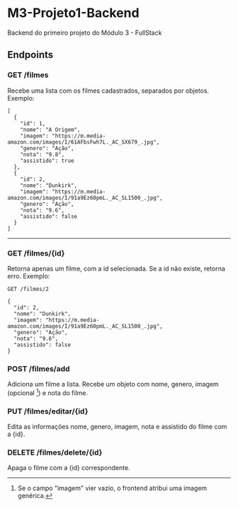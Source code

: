 # M3-Projeto1-Backend
Backend do primeiro projeto do Módulo 3 - FullStack

## Endpoints
### GET /filmes
Recebe uma lista com os filmes cadastrados, separados por objetos.
Exemplo:

``` 
[
  {
    "id": 1,
    "nome": "A Origem",
    "imagem": "https://m.media-amazon.com/images/I/61AFbsFwh7L._AC_SX679_.jpg",
    "genero": "Ação",
    "nota": "9.8",
    "assistido": true
  },
  {
    "id": 2,
    "nome": "Dunkirk",
    "imagem": "https://m.media-amazon.com/images/I/91a9Ez60pmL._AC_SL1500_.jpg",
    "genero": "Ação",
    "nota": "9.6",
    "assistido": false
  }
]
``` 
---
### GET /filmes/{id}
Retorna apenas um filme, com a id selecionada. Se a id não existe, retorna erro.
Exemplo:

```
GET /filmes/2

{
  "id": 2,
  "nome": "Dunkirk",
  "imagem": "https://m.media-amazon.com/images/I/91a9Ez60pmL._AC_SL1500_.jpg",
  "genero": "Ação",
  "nota": "9.6",
  "assistido": false
}
```
### POST /filmes/add
Adiciona um filme a lista. Recebe um objeto com nome, genero, imagem (opcional [^1]) e nota do filme. 

### PUT /filmes/editar/{id}
Edita as informações nome, genero, imagem, nota e assistido do filme com a {id}. 

### DELETE /filmes/delete/{id}
Apaga o filme com a {id} correspondente.


[^1]: Se o campo "imagem" vier vazio, o frontend atribui uma imagem genérica.
